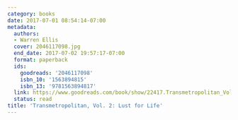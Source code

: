 ```yaml
---
category: books
date: 2017-07-01 08:54:14-07:00
metadata:
  authors:
  - Warren Ellis
  cover: 2046117098.jpg
  end_date: 2017-07-02 19:57:17-07:00
  format: paperback
  ids:
    goodreads: '2046117098'
    isbn_10: '1563894815'
    isbn_13: '9781563894817'
  link: https://www.goodreads.com/book/show/22417.Transmetropolitan_Vol_2
  status: read
title: 'Transmetropolitan, Vol. 2: Lust for Life'
---
```

